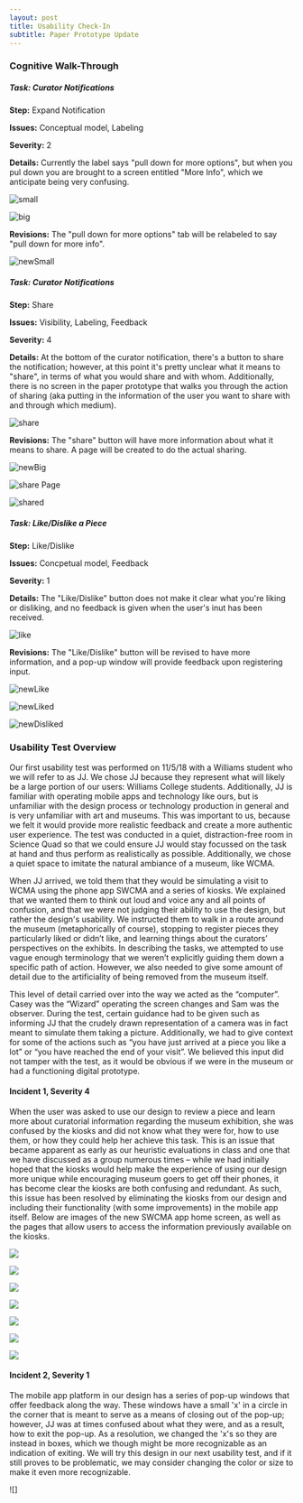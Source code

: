 ```yaml
---
layout: post
title: Usability Check-In
subtitle: Paper Prototype Update
---
```


### Cognitive Walk-Through

##### Task: Curator Notifications

__Step:__ Expand Notification

__Issues:__ Conceptual model, Labeling

__Severity:__ 2

__Details:__ Currently the label says "pull down for more options", but when you pul down you are brought to a screen entitled "More Info", which we anticipate being very confusing.

![small](/img/paper9.JPG)

![big](/img/paper10.JPG)

__Revisions:__ The "pull down for more options" tab will be relabeled to say "pull down for more info".

![newSmall](/img/usabilitySmallFact.JPG)


##### Task: Curator Notifications

__Step:__ Share

__Issues:__ Visibility, Labeling, Feedback

__Severity:__ 4

__Details:__ At the bottom of the curator notification, there's a button to share the notification; however, at this point it's pretty unclear what it means to "share", in terms of what you would share and with whom. Additionally, there is no screen in the paper prototype that walks you through the action of sharing (aka putting in the information of the user you want to share with and through which medium).

![share](/img/paper10.JPG)

__Revisions:__ The "share" button will have more information about what it means to share. A page will be created to do the actual sharing.

![newBig](/img/usabilityBigFact.JPG)

![share Page](/img/usabilityShare.JPG)

![shared](/img/usabilityShared.JPG)


##### Task: Like/Dislike a Piece

__Step:__ Like/Dislike

__Issues:__ Concpetual model, Feedback

__Severity:__ 1

__Details:__ The "Like/Dislike" button does not make it clear what you're liking or disliking, and no feedback is given when the user's inut has been received.

![like](/img/paper12.JPG)

__Revisions:__ The "Like/Dislike" button will be revised to have more information, and a pop-up window will provide feedback upon registering input.

![newLike](/img/usabilityLiking.JPG)

![newLiked](/img/usabilityLiked.JPG)

![newDisliked](/img/usabilityDisliked.JPG)



### Usability Test Overview
Our first usability test was performed on 11/5/18 with a Williams student who we will refer to as JJ. We chose JJ because they represent what will likely be a large portion of our users: Williams College students. Additionally, JJ is familiar with operating mobile apps and technology like ours, but is unfamiliar with the design process or technology production in general and is very unfamiliar with art and museums. This was important to us, because we felt it would provide more realistic feedback and create a more authentic user experience. The test was conducted in a quiet, distraction-free room in Science Quad so that we could ensure JJ would stay focussed on the task at hand and thus perform as realistically as possible. Additionally, we chose a quiet space to imitate the natural ambiance of a museum, like WCMA.

When JJ arrived, we told them that they would be simulating a visit to WCMA using the phone app SWCMA and a series of kiosks. We explained that we wanted them to think out loud and voice any and all points of confusion, and that we were not judging their ability to use the design, but rather the design's usability. We instructed them to walk in a route around the museum (metaphorically of course), stopping to register pieces they particularly liked or didn’t like, and learning things about the curators’ perspectives on the exhibits. In describing the tasks, we attempted to use vague enough terminology that we weren’t explicitly guiding them down a specific path of action. However, we also needed to give some amount of detail due to the artificiality of being removed from the museum itself.

This level of detail carried over into the way we acted as the “computer”. Casey was the “Wizard” operating the screen changes and Sam was the observer. During the test, certain guidance had to be given such as informing JJ that the crudely drawn representation of a camera was in fact meant to simulate them taking a picture. Additionally, we had to give context for some of the actions such as “you have just arrived at a piece you like a lot” or “you have reached the end of your visit”. We believed this input did not tamper with the test, as it would be obvious if we were in the museum or had a functioning digital prototype.


#### Incident 1, Severity 4
When the user was asked to use our design to review a piece and learn more about curatorial information regarding the museum exhibition, she was confused by the kiosks and did not know what they were for, how to use them, or how they could help her achieve this task. This is an issue that became apparent as early as our heuristic evaluations in class and one that we have discussed as a group numerous times – while we had initially hoped that the kiosks would help make the experience of using our design more unique while encouraging museum goers to get off their phones, it has become clear the kiosks are both confusing and redundant. As such, this issue has been resolved by eliminating the kiosks from our design and including their functionality (with some improvements) in the mobile app itself. Below are images of the new SWCMA app home screen, as well as the pages that allow users to access the information previously available on the kiosks.

![](/img/home.jpg)

![](/img/routeoptions.jpg)

![](/img/reviewapiece.jpg)

![](/img/seesimilarpieces.jpg)

![](/img/similarpiece.jpg)

![](/img/recentroutes:routesincluding.jpg)

![](/img/recentroute.jpg)


#### Incident 2, Severity 1
The mobile app platform in our design has a series of pop-up windows that offer feedback along the way. These windows have a small 'x' in a circle in the corner that is meant to serve as a means of closing out of the pop-up; however, JJ was at times confused about what they were, and as a result, how to exit the pop-up. As a resolution, we changed the 'x's so they are instead in boxes, which we though might be more recognizable as an indication of exiting. We will try this design in our next usability test, and if it still proves to be problematic, we may consider changing the color or size to make it even more recognizable.

![]
